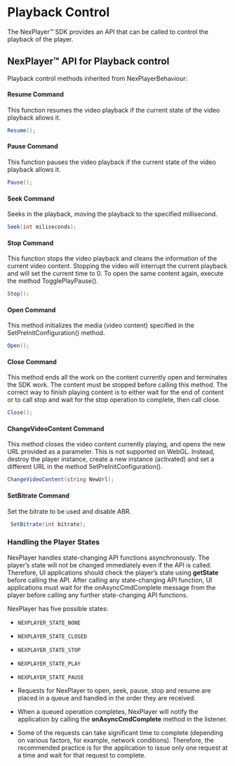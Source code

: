 # Playback Control

The NexPlayer™ SDK provides an API that can be called to control the playback of the player.

## NexPlayer™ API for Playback control

Playback control methods inherited from NexPlayerBehaviour:

#### Resume Command

This function resumes the video playback if the current state of the video playback allows it.

```csharp
Resume();
```

#### Pause Command

This function pauses the video playback if the current state of the video playback allows it.

```csharp
Pause();
```

#### Seek Command

Seeks in the playback, moving the playback to the specified millisecond.

```csharp
Seek(int miliseconds);
```

#### Stop Command

This function stops the video playback and cleans the information of the current video content. 
Stopping the video will interrupt the current playback and will set the current time to 0.
To open the same content again, execute the method TogglePlayPause().

```csharp
Stop();
```

#### Open Command

This method initializes the media (video content) specified in the SetPreInitConfiguration() method.

```csharp
Open();
```

#### Close Command

This method ends all the work on the content currently open and terminates the SDK work. The content must be stopped before calling this method. The correct way to finish playing content is to either wait for the end of content or to call stop and wait for the stop operation to complete, then call close.


```csharp
Close();
```

#### ChangeVideoContent Command

This method closes the video content currently playing, and opens the new URL provided as a parameter.
This is not supported on WebGL. Instead, destroy the player instance, create a new instance (activated) and set a different URL in the method SetPreInitConfiguration().

```csharp
ChangeVideoContent(string NewUrl);
```

#### SetBitrate Command

Set the bitrate to be used and disable ABR.

```csharp
 SetBitrate(int bitrate);
```

### Handling the Player States

NexPlayer handles state-changing API functions asynchronously. The player’s state will not be changed immediately even if the API is called. Therefore, UI applications should check the player’s state using **getState** before calling the API. After calling any state-changing API function, UI applications must wait for the onAsyncCmdComplete message from the player before calling any further state-changing API functions.

NexPlayer has five possible states:

- `NEXPLAYER_STATE_NONE`
- `NEXPLAYER_STATE_CLOSED`
- `NEXPLAYER_STATE_STOP`
- `NEXPLAYER_STATE_PLAY`
- `NEXPLAYER_STATE_PAUSE`

- Requests for NexPlayer to open, seek, pause, stop and resume are placed in a queue and handled in the order they are received.
- When a queued operation completes, NexPlayer will notify the application by calling the **onAsyncCmdComplete** method in the listener.
- Some of the requests can take significant time to complete (depending on various factors, for example, network conditions). Therefore, the recommended practice is for the application to issue only one request at a time and wait for that request to complete.